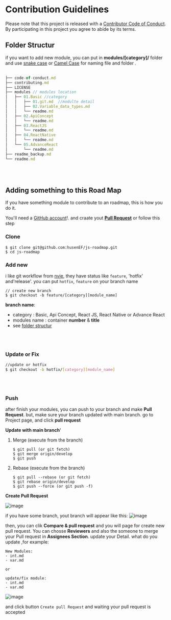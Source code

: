 # Contribution Guidelines
Please note that this project is released with a [Contributor Code of Conduct](code-of-conduct.md). By participating in this project you agree to abide by its terms.

## Folder Structur
if you want to add new module, you can put in **modules/[category]/** folder
and use [snake case](https://betterprogramming.pub/string-case-styles-camel-pascal-snake-and-kebab-case-981407998841) or [Camel Case](https://betterprogramming.pub/string-case-styles-camel-pascal-snake-and-kebab-case-981407998841#:~:text=Camel%20Case%20(camelCase)) for naming file and folder .
<br/>
<br/>
```js
├── code-of-conduct.md
├── contributing.md
├── LICENSE
├── modules // modules location
│   ├── 01.Basic //category
│   │   ├── 01.git.md  //modulte detail
│   │   ├── 02.Variable_data_types.md
│   │   └── readme.md
│   ├── 02.ApiConcept
│   │   └── readme.md
│   ├── 03.ReactJS
│   │   └── readme.md
│   ├── 04.ReactNative
│   │   └── readme.md
│   └── 05.AdvanceReact
│       └── readme.md
├── readme_backup.md
└── readme.md
```
<br/>
<br/>

## Adding something to this Road Map

If you have something module to contribute to an roadmap, this is how you do it.

You'll need a [GitHub account](https://github.com/join)!.
and craate yout [**Pull Request**](https://docs.github.com/en/pull-requests/collaborating-with-pull-requests/proposing-changes-to-your-work-with-pull-requests/about-pull-requests) or follow this step

### Clone
```cli
$ git clone git@github.com:husenEF/js-roadmap.git
$ cd js-roadmap
```
### Add new
i like git workflow from [nvie](https://nvie.com/posts/a-successful-git-branching-model/), they have status like `feature`, 'hotfix' and'release'.
you can put `hotfix`, `feature` on your branch name

```cli
// create new branch
$ git checkout -b feature/[category][module_name] 

```
**branch name**: 
 - category : Basic, Api Concept, React JS, React Native or Advance React
 - modules name : container **number** & **title**
 - see [folder structur](#folder-structur)

<br/>
<br/>

### Update or Fix

```bash
//update or hotfix
$ git checkout -b hotfix/[category][module_name]
```

<br/>
<br/>

### Push

after finish your modules, you can push to your branch and make **Pull Request**. 
but, make sure your branch updated with main branch. go to Project page, and click **pull request**

**Update with main branch**'
1. Merge (execute from the branch)
    ```
    $ git pull (or git fetch)
    $ git merge origin/develop
    $ git push
    ```
2. Rebase (execute from the branch)
   ```
   $ git pull --rebase (or git fetch)
   $ git rebase origin/develop
   $ git push --force (or git push -f)
   ```

**Create Pull Request**

![image](https://user-images.githubusercontent.com/546566/164817281-91a1497e-f824-473a-9018-3de8700e5b1a.png)

if you have some branch, yout branch will appear like this:
![image](https://user-images.githubusercontent.com/546566/164817451-5077e34a-38ca-4315-b2d6-3a68655e469b.png)

then, you can clik **Compare & pull request** and you will page for create new pull request. You can chosse **Reviewers** and also the someone to merge your Pull request in **Assignees Section**.
update your Detail. what do you update ,for example:
```
New Modules:
- int.md
- var.md

or

update/fix module:
- int.md
- var.md
```
![image](https://user-images.githubusercontent.com/546566/164817559-dae1466e-d415-45da-a77f-856d5ea92f95.png)

and click button `Create pull Request` and waiting your pull request is accepted